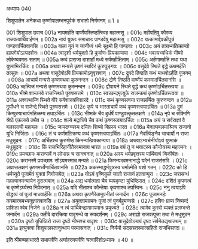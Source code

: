 अध्यायः 040

शिशुपालेन अनेकधा कृष्णोपालम्भनपूर्वकं सभातो निर्गमनम् ॥ 1 ॥

001	शिशुपाल उवाच 
001a	नायमर्हति वार्ष्णेयस्तिष्ठत्स्विह महात्मसु ।
001c	महीपतिषु कौरव्य राजवत्पार्थिवार्हणम् ॥
002a	नायं युक्तः समाचारः पाण्डवेषु महात्मसु ।
002c	यत्कामाद्देवकीपुत्रं पाण्डवार्चितवानसि ॥
003a	बाला यूयं न जानीध्वं धर्मः सूक्ष्मो हि पाण्डवाः ।
003c	अयं तत्राभ्यतिक्रान्तो ह्यापगेयोऽल्पदर्शनः ॥
004a	त्वादृशो धर्मयुक्तो हि कुर्वाणः प्रियकाम्यया ।
004c	भवत्यभ्यधिकं भीष्मो लोकेष्ववमतः सताम् ॥
005a	कथं ह्यराजा दाशार्हो मध्ये सर्वमहीक्षिताम् ।
005c	अर्हणामर्हति तथा यथा युष्माभिरर्चितः ॥
006a	अथवा मन्यसे कृष्णं स्थविरं कुरुपुङ्गवः ।
006c	वसुदेवे स्थिते वृद्धे कथमर्हति तत्सुतः ॥
007a	अथवा वासुदेवोऽपि प्रियकामोऽनुवृत्तवान् ।
007c	द्रुपदे तिष्ठति कथं माधवोऽर्हति पूजनम् ॥
008a	आचार्यं मन्यसे कृष्णमथवा कुरुनन्दन ।
008c	द्रोणे तिष्ठति वार्ष्णेयं कस्मादर्चितवानसि ॥
009a	ऋत्विजं मन्यसे कृष्णमथवा कुरुनन्दन ।
009c	द्वौपायने स्थिते वृद्धे कथं कृष्णोऽर्चितस्त्वया ॥
010a	भीष्मे शान्तनवे राजन्स्थिते पुरुषसत्तमे ।
010c	स्वच्छन्दमृत्युके राजन्कथं कृष्णोऽर्चितस्त्वया ॥
011a	अश्वत्थाम्नि स्थिते वीरे सर्वशास्त्रविशारदे ।
011c	कथं कृष्णस्त्वया राजन्नर्चितः कुरुनन्दन ॥
012a	दुर्योधने च राजेन्द्रे स्थिते पुरुषसत्तमे ।
012c	कृपे च भारताचार्ये कथं कृष्णस्त्वयाऽर्चितः ॥
013a	द्रुमं किम्पुरुषाचार्यमतिक्रम्य तथाऽर्चितः ।
013c	भीष्मके चैव दुर्धर्षे पाण्डुवत्कृतलक्षणे ॥
014a	नृपे च रुक्मिणि श्रेष्ठे एकलव्ये तथैव च ।
014c	शल्ये मद्राधिपे चैव कथं कृष्णस्त्वयाऽर्चितः ॥
015a	अयं च सर्वराज्ञां वै बलश्लाघी महाबलः ।
015c	जामदग्न्यस्य दयितः शिष्यो विप्रस्य भारत ॥
016a	येनात्मबलमाश्रित्य राजानो युधि निर्जिताः ।
016c	तं च कर्णमतिक्रम्य कथं कृष्णस्त्वयाऽर्चितः ॥
017a	नैवर्त्विङ्नैव चाचार्यो न राजा मधुसूदनः ।
017c	अर्चितश्च कुरुश्रेष्ठ किमन्यत्प्रियकाम्यया ॥
018a	अथवाऽभ्यर्चनीयोऽयं युष्माकं मधुसूदनः ।
018c	किं राजभिरिहानीतैरवमानाय भारत ॥
019a	वयं तु न भयादस्य कौन्तेयस्य महात्मनः ।
019c	प्रयच्छामः करान्सर्वे न लोभान्न च सान्त्वनात् ॥
020a	अस्य धर्मप्रवृत्तस्य पार्थिवत्वं चिकीर्षतः ।
020c	करानस्मै प्रयच्छामः सोऽयमस्मान्न मन्यते ॥
021a	किमन्यदवमनानाद्धे यदेनं राजसंसदि ।
021c	अप्राप्तलक्षणं कृष्णमर्घ्येणार्चितवानसि ॥
022a	अकस्माद्धर्मपुत्रस्य धर्मात्मेति यशो गतम् ।
022c	को हि धर्मच्युते पूजामेवं युक्तां नियोजयेत् ॥
023a	योऽयं वृष्णिकुले जातो राजानं हतवान्पुरा ।
023c	जरासन्धं महात्मानमन्यायेन दुरात्मवान् ॥
024a	अद्य धर्मात्मता चैव व्यपकृष्टा युधिष्ठिरात् ।
024c	दर्शितं कृपणत्वं च कृष्णेऽर्घ्यस्य निवेदनात् ॥
025a	यदि भीताश्च कौन्तेयाः कृपणाश्च तपस्विनः ।
025c	ननु त्वयाऽपि बोद्धव्यं यां पूजां माधवार्हसि ॥
026a	अथवा कृपणैरेतामुपनीतां जनार्दन ।
026c	पूजामनर्हः कस्मात्त्वमभ्यनुज्ञातवानसि ॥
027a	अयुक्तामात्मनः पूजां त्वं पुनर्बहुमन्यसे ।
027c	हविषः प्राप्य निष्यन्दं प्राशिता श्वेव निर्जने ॥
028a	न त्वं पार्थिवेन्द्राणामपमानः प्रयुज्यते ।
028c	त्वामेव कुरवो व्यक्तं प्रलम्भन्ते जनार्दन ॥
029a	क्लीबे दारक्रिया यादृगन्धे वा रूपदर्शनम् ।
029c	अराज्ञो राजवत्पूजा तथा ते मधुसूदन ॥
030a	दृष्टो युधिष्ठिरो राजा दृष्टो भीष्मश्च यादृशः ।
030c	वासुदेवोऽप्ययं दृष्टः सर्वमेतद्यथातथम् ॥
031a	इत्युक्त्वा शिशुपालस्तानुत्थाय परमासनात् ।
031c	निर्ययौ सदसस्तस्मात्सहितो राजभिस्तदा ॥ 

इति श्रीमन्महाभारते सभापर्वणि अर्घाहरणपर्वणि चत्वारिंशोऽध्यायः ॥ 40 ॥
